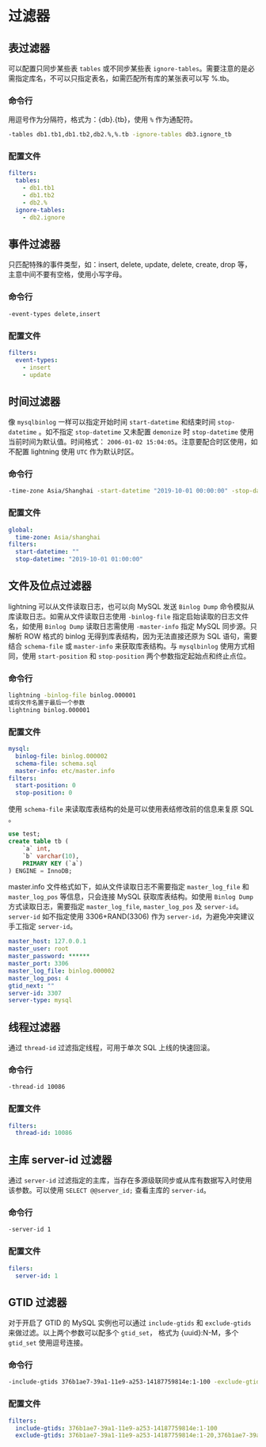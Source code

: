 # 过滤器

## 表过滤器

可以配置只同步某些表 `tables` 或不同步某些表 `ignore-tables`。需要注意的是必需指定库名，不可以只指定表名，如需匹配所有库的某张表可以写 %.tb。

### 命令行

用逗号作为分隔符，格式为：{db}.{tb}，使用 `%` 作为通配符。

```bash
-tables db1.tb1,db1.tb2,db2.%,%.tb -ignore-tables db3.ignore_tb
```

### 配置文件

```yaml
filters:
  tables:
    - db1.tb1
    - db1.tb2
    - db2.%
  ignore-tables:
    - db2.ignore
```

## 事件过滤器

只匹配特殊的事件类型，如：insert, delete, update, delete, create, drop 等，主意中间不要有空格，使用小写字母。

### 命令行

```bash
-event-types delete,insert
```

### 配置文件

```yaml
filters:
  event-types:
    - insert
    - update
```

## 时间过滤器

像 `mysqlbinlog` 一样可以指定开始时间 `start-datetime` 和结束时间 `stop-datetime` 。如不指定 `stop-datetime` 又未配置 `demonize` 时 `stop-datetime` 使用当前时间为默认值。时间格式： `2006-01-02 15:04:05`。注意要配合时区使用，如不配置 lightning 使用 `UTC` 作为默认时区。

### 命令行

```bash
-time-zone Asia/Shanghai -start-datetime "2019-10-01 00:00:00" -stop-datetime "2019-10-01 01:00:00"
```

### 配置文件

```yaml
global:
  time-zone: Asia/shanghai
filters:
  start-datetime: ""
  stop-datetime: "2019-10-01 01:00:00"
```

## 文件及位点过滤器

lightning 可以从文件读取日志，也可以向 MySQL 发送 `Binlog Dump` 命令模拟从库读取日志。如需从文件读取日志使用 `-binlog-file` 指定启始读取的日志文件名，如使用 `Binlog Dump` 读取日志需使用 `-master-info` 指定 MySQL 同步源。只解析 ROW 格式的 binlog 无得到库表结构，因为无法直接还原为 SQL 语句，需要结合 `schema-file` 或 `master-info` 来获取库表结构。与 `mysqlbinlog` 使用方式相同，使用 `start-position` 和 `stop-position` 两个参数指定起始点和终止点位。

### 命令行

```bash
lightning -binlog-file binlog.000001
或将文件名置于最后一个参数
lightning binlog.000001
```

### 配置文件

```yaml
mysql:
  binlog-file: binlog.000002
  schema-file: schema.sql
  master-info: etc/master.info
filters:
  start-position: 0
  stop-position: 0
```

使用 `schema-file` 来读取库表结构的处是可以使用表结修改前的信息来复原 SQL 。

```sql
use test;
create table tb (
    `a` int,
    `b` varchar(10),
    PRIMARY KEY (`a`)
) ENGINE = InnoDB;
```

master.info 文件格式如下，如从文件读取日志不需要指定 `master_log_file` 和 `master_log_pos` 等信息，只会连接 MySQL 获取库表结构。如使用 `Binlog Dump` 方式读取日志，需要指定 `master_log_file`, `master_log_pos` 及 `server-id`。`server-id` 如不指定使用 3306+RAND(3306) 作为 `server-id`，为避免冲突建议手工指定 `server-id`。

```yaml
master_host: 127.0.0.1
master_user: root
master_password: ******
master_port: 3306
master_log_file: binlog.000002
master_log_pos: 4
gtid_next: ""
server-id: 3307
server-type: mysql
```

## 线程过滤器

通过 `thread-id` 过滤指定线程，可用于单次 SQL 上线的快速回滚。

### 命令行

```bash
-thread-id 10086
```

### 配置文件

```yaml
filters:
  thread-id: 10086
```

## 主库 server-id 过滤器

通过 `server-id` 过滤指定的主库，当存在多源级联同步或从库有数据写入时使用该参数。可以使用 `SELECT @@server_id;` 查看主库的 `server-id`。

### 命令行

```bash
-server-id 1
```

### 配置文件

```yaml
filers:
  server-id: 1
```

## GTID 过滤器

对于开启了 GTID 的 MySQL 实例也可以通过 `include-gtids` 和 `exclude-gtids` 来做过滤。以上两个参数可以配多个 `gtid_set`， 格式为 {uuid}:N-M，多个 `gtid_set` 使用逗号连接。

### 命令行

```bash
-include-gtids 376b1ae7-39a1-11e9-a253-14187759814e:1-100 -exclude-gtids 376b1ae7-39a1-11e9-a253-14187759814e:1-20
```

### 配置文件

```yaml
filters:
  include-gtids: 376b1ae7-39a1-11e9-a253-14187759814e:1-100
  exclude-gtids: 376b1ae7-39a1-11e9-a253-14187759814e:1-20,376b1ae7-39a1-11e9-a253-14187759814e:40-60
```
